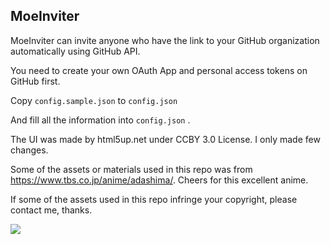 ## MoeInviter

MoeInviter can invite anyone who have the link to your GitHub organization automatically using GitHub API.

You need to create your own OAuth App and personal access tokens on GitHub first.

Copy `config.sample.json` to `config.json`

And fill all the information into `config.json` .

The UI was made by html5up.net under CCBY 3.0 License. I only made few changes.

Some of the assets or materials used in this repo was from https://www.tbs.co.jp/anime/adashima/. Cheers for this excellent anime.

If some of the assets used in this repo infringe your copyright, please contact me, thanks.

![](https://img.ams1.imgbed.xyz/2021/02/13/1Bg2u.png)
